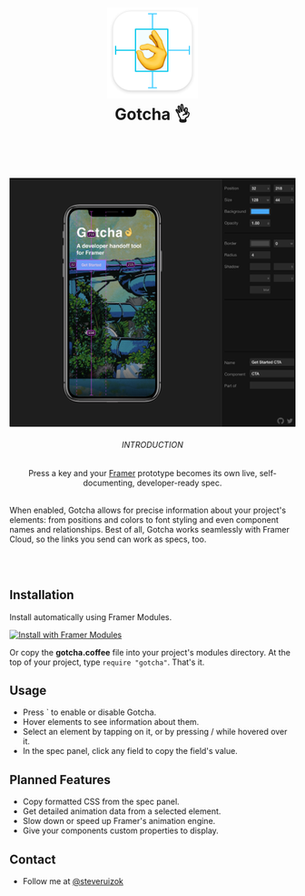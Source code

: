 <h1 align="center">
  <img src="icon.png" width="160"><br>
  Gotcha 👌<br>
  <br>
</h1>
<br>
<p align="center">  
  <img src="splash.jpg" width="800">
  <br>
  <h6 align="center">INTRODUCTION</h6>
  <p align="center">Press a key and your <a href="http://framer.com">Framer</a> prototype becomes its own live, self-documenting, developer-ready spec.<br><br>

  When enabled, Gotcha allows for precise information about your project's elements: from positions and colors to font styling and even component names and relationships. Best of all, Gotcha works seamlessly with Framer Cloud, so the links you send can work as specs, too.<br><br>

  </p>
</p>
<br>

## Installation

Install automatically using Framer Modules.

<a href='https://open.framermodules.com/<MODULE NAME>'>
    <img alt='Install with Framer Modules'
    src='https://www.framermodules.com/assets/badge@2x.png' width='160' height='40' />
</a>

Or copy the **gotcha.coffee** file into your project's modules directory. At the top of your project, type `require "gotcha"`. That's it.

## Usage

- Press ` to enable or disable Gotcha.
- Hover elements to see information about them.
- Select an element by tapping on it, or by pressing / while hovered over it.
- In the spec panel, click any field to copy the field's value.

## Planned Features

- Copy formatted CSS from the spec panel.
- Get detailed animation data from a selected element.
- Slow down or speed up Framer's animation engine.
- Give your components custom properties to display.

## Contact

- Follow me at <a href="https://twitter.com/steveruizok">@steveruizok</a>